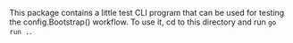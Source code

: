This package contains a little test CLI program that can be used for testing the config.Bootstrap() workflow.
To use it, cd to this directory and run `go run .`.